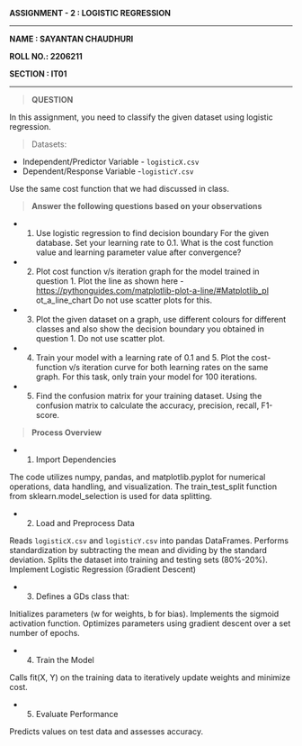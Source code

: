  **ASSIGNMENT - 2 : LOGISTIC REGRESSION** 

-----------------------------------------------------------------------------------------------------------------------------------------------------------

**NAME : SAYANTAN CHAUDHURI**

**ROLL NO.: 2206211**

**SECTION : IT01**

-----------------------------------------------------------------------------------------------------------------------------------------------------------
> **QUESTION**

In this assignment, you need to classify the given dataset using
logistic regression.

> Datasets:
- Independent/Predictor Variable - `logisticX.csv`
- Dependent/Response Variable -`logisticY.csv`

Use the same cost function that we had discussed in class.

> **Answer the following questions based on your observations**

- 1. Use logistic regression to find decision boundary For the
given database. Set your learning rate to 0.1. What is the
cost function value and learning parameter value after
convergence?
- 2. Plot cost function v/s iteration graph for the model trained
in question 1. Plot the line as shown here -
https://pythonguides.com/matplotlib-plot-a-line/#Matplotlib_pl
ot_a_line_chart
Do not use scatter plots for this.
- 3. Plot the given dataset on a graph, use different colours for
different classes and also show the decision boundary you
obtained in question 1. Do not use scatter plot.
- 4. Train your model with a learning rate of 0.1 and 5. Plot the
cost-function v/s iteration curve for both learning rates on
the same graph. For this task, only train your model for 100
iterations.
- 5. Find the confusion matrix for your training dataset. Using the
confusion matrix to calculate the accuracy, precision, recall,
F1-score.

> **Process Overview**

- 1. Import Dependencies

The code utilizes numpy, pandas, and matplotlib.pyplot for numerical operations, data handling, and visualization.
The train_test_split function from sklearn.model_selection is used for data splitting.

- 2. Load and Preprocess Data

Reads `logisticX.csv` and `logisticY.csv` into pandas DataFrames.
Performs standardization by subtracting the mean and dividing by the standard deviation.
Splits the dataset into training and testing sets (80%-20%).
Implement Logistic Regression (Gradient Descent)

- 3. Defines a GDs class that:

Initializes parameters (w for weights, b for bias).
Implements the sigmoid activation function.
Optimizes parameters using gradient descent over a set number of epochs.

- 4. Train the Model

Calls fit(X, Y) on the training data to iteratively update weights and minimize cost.

- 5. Evaluate Performance

Predicts values on test data and assesses accuracy.
